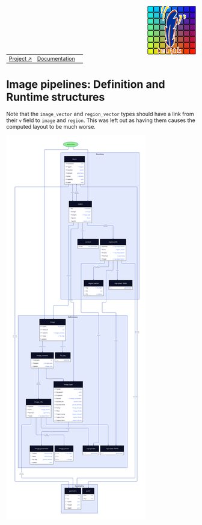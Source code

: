 
<img src='../assets/aktive-logo-128.png' style='float:right;'>

||||
|---|---|---|
|[Project ↗](../../README.md)|[Documentation](../index.md)||[Developer Index ↗](index.md)|

# Image pipelines: Definition and Runtime structures

Note that the `image_vector` and `region_vector` types should have a link from their `v` field to
`image` and `region`. This was left out as having them causes the computed layout to be much worse.

![Definition Structures](figures/defrun-structures.svg)
